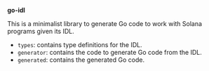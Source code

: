 **go-idl**

This is a minimalist library to generate Go code to work with Solana programs given its IDL.

- `types`: contains type definitions for the IDL.
- `generator`: contains the code to generate Go code from the IDL.
- `generated`: contains the generated Go code.